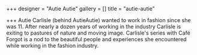 +++
designer = "Autie Autie"
gallery = []
title = "autie-autie"

+++
Autie Carlisle (behind AutieAutie) wanted to work in fashion since she was 11. After nearly a dozen years of working in the industry Carlisle is exiting to pastures of nature and moving image. Carlisle's series with Café Forgot is a nod to the beautiful people and experiences she encountered while working in the fashion industry. 